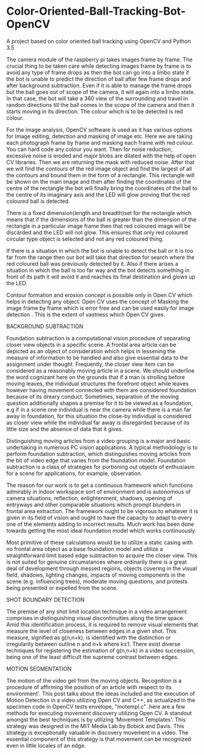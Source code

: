 # Color-Oriented-Ball-Tracking-Bot-OpenCV

A project based on color oriented ball tracking using OpenCV and Python 3.5
 
The camera module of the raspberry pi takes images frame by frame. The crucial thing to be taken care while detecting images frame by frame is to avoid any type of frame drops as then the bot can go into a limbo state if the bot is unable to predict the direction of ball after few frame drops and after background  subtraction. Even if it is able to manage the frame drops but the ball goes out of scope of the camera, it will again into a limbo state. In that case, the bot will take a 360 view of the surrounding and travel in random directions till the ball comes in the scope of the camera and then it starts moving in its  direction. The colour which is to be detected is red colour.

For the image analysis, OpenCV software is used as it has various options for Image editing, detection and masking of image etc. Here we are taking each photograph frame by frame and masking each frame  with red colour. You can hard code any colour you want. Then for noise reduction, excessive noise is eroded and major blobs are dilated with the help of open CV libraries. Then we are returning the mask with reduced noise. After that we will find the contours of the red image object and find the largest of all the contours and bound them in the form of a rectangle. This rectangle will be shown on the main image and then after finding the coordinates of the centre of the rectangle the bot will finally bring the coordinates of the ball to the centre of its imaginary axis and the LED will glow proving that the red coloured ball is detected.

There is a fixed dimension(length and breadth)set for the rectangle which means that if the dimensions of the ball is greater than the dimension of the rectangle in a particular image frame then that red coloured image will be discarded and the LED will not glow. This ensures that only red coloured circular type object is selected and not any red coloured thing.

If there is a situation in which the bot is unable to detect the ball or it is too far from the range then our bot will take that direction for search where the red coloured ball was previously detected by it. Also if there arises a situation in which the ball is too far way and the bot  detects something in front of its path it will  avoid it and reaches its final destination and glows up the LED.

Contour formation and erosion concept is possible only in Open CV which helps in detecting any object. Open CV uses the concept of Masking the image frame by frame which is error free and can be used easily for image detection . This is the extent of vastness which Open CV gives.

BACKGROUND SUBTRACTION 

Foundation subtraction is a computational vision procedure of separating closer view objects in a specific scene. A frontal area article can be depicted as an object of consideration which helps in lessening the measure of information to be handled and also give essential data to the assignment under thought. Frequently, the closer view item can be considered as a reasonably moving article in a scene. We should underline the word cognizant here on the grounds that if a man is strolling before moving leaves, the individual structures the forefront object while leaves however having movement connected with them are considered foundation because of its dreary conduct. Sometimes, separation of the moving question additionally shapes a premise for it to be viewed as a foundation, e.g if in a scene one individual is near the camera while there is a man far away in foundation, for this situation the close-by individual is considered as closer view while the individual far away is disregarded because of its little size and the absence of data that it gives. 

Distinguishing moving articles from a video grouping is a major and basic undertaking in numerous PC vision applications. A typical methodology is to perform foundation subtraction, which distinguishes moving articles from the bit of video edge that varies from the foundation model. Foundation subtraction is a class of strategies for portioning out objects of enthusiasm for a scene for applications, for example, observation.

The reason for our work is to get a continuous framework which functions admirably in indoor workspace sort of environment and is autonomous of camera situations, reflection, enlightenment, shadows, opening of entryways and other comparable situations which prompt blunders in frontal area extraction. The framework ought to be vigorous to whatever it is given in its field of vision and ought to have the capacity to adapt to every one of the elements adding to incorrect results. Much work has been done towards getting the most ideal foundation model which works continuously. 

Most primitive of these calculations would be to utilize a static casing with no frontal area object as a base foundation model and utilize a straightforward limit based edge subtraction to acquire the closer view. This is not suited for genuine circumstances where ordinarily there is a great deal of development through messed regions, objects covering in the visual field, shadows, lighting changes, impacts of moving components in the scene (e.g. influencing trees), moderate moving questions, and protests being presented or expelled from the scene.

SHOT BOUNDARY DETECTION

The premise of any shot limit location technique in a video arrangement comprises in distinguishing visual discontinuities along the time space. Amid this identification process, it is required to remove visual elements that measure the level of closeness between edges in a given shot. This measure, signified as g(n,n+k), is identified with the distinction or irregularity between outline n and n+k where k≥1. There exist diverse techniques for registering the estimation of g(n,n+k) in a video succession, being one of the least difficult the supreme contrast between edges.

MOTION SEGMENTATION

The motion of the video get from the moving objects. Recognition is a procedure of affirming the position of an article with respect to its environment'. This post talks about the ideas included and the execution of Motion Detection in a video utilizing Open CV and C++, as actualized in the specimen code in OpenCV tests envelope, "motempl.c" .here are a few methods for executing movement discovery utilizing Open CV. A standout amongst the best techniques is by utilizing 'Movement Templates'. This strategy was designed in the MIT Media Lab by Bobick and Davis. This strategy is exceptionally valuable in discovery movement in a video. The essential component of this strategy is that movement can be recognized even in little locales of an edge.

